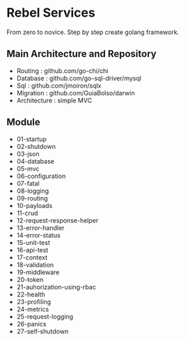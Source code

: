 # Rebel Services
From zero to novice. Step by step create golang framework.

## Main Architecture and Repository
- Routing : github.com/go-chi/chi
- Database : github.com/go-sql-driver/mysql
- Sql : github.com/jmoiron/sqlx
- Migration : github.com/GuiaBolso/darwin
- Architecture : simple MVC  

## Module
- 01-startup
- 02-shutdown
- 03-json
- 04-database
- 05-mvc
- 06-configuration
- 07-fatal
- 08-logging
- 09-routing
- 10-payloads
- 11-crud
- 12-request-response-helper
- 13-error-handler
- 14-error-status
- 15-unit-test
- 16-api-test
- 17-context
- 18-validation
- 19-middleware
- 20-token
- 21-auhorization-using-rbac
- 22-health
- 23-profiling
- 24-metrics
- 25-request-logging
- 26-panics
- 27-self-shutdown